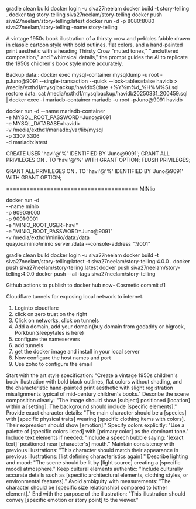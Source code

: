 gradle clean build
docker login -u siva27neelam
docker build -t story-telling .
docker tag story-telling siva27neelam/story-telling
docker push siva27neelam/story-telling:latest
docker run -d -p 8080:8080 siva27neelam/story-telling -name story-telling

A vintage 1950s  book illustration of a thirsty crow and pebbles
 fabble
drawn in classic cartoon style with bold outlines, flat colors,
and a hand-painted print aesthetic with a heading Thirsty Crow
"muted tones," "uncluttered composition," and "whimsical details,"
the prompt guides the AI to replicate the 1950s children's book style more accurately.

Backup data::
docker exec mysql-container mysqldump -u root -pJuno@9091 --single-transaction --quick --lock-tables=false havidb > /media/exthd1/mysqlbackup/havidb$(date +%Y%m%d_%H%M%S).sql
restore data:
cat /media/exthd1/mysqlbackup/havidb20250331_200459.sql | docker exec -i mariadb-container mariadb -u root -pJuno@9091 havidb


docker run -d --name mariadb-container \
  -e MYSQL_ROOT_PASSWORD=Juno@9091 \
  -e MYSQL_DATABASE=havidb \
  -v /media/exthd1/mariadb:/var/lib/mysql \
  -p 3307:3306 \
  -d mariadb:latest

  CREATE USER 'havi'@'%' IDENTIFIED BY 'Juno@9091';
  GRANT ALL PRIVILEGES ON *.* TO 'havi'@'%' WITH GRANT OPTION;
FLUSH PRIVILEGES;

 GRANT ALL PRIVILEGES ON *.* TO 'havi'@'%' IDENTIFIED BY 'Juno@9091' WITH GRANT OPTION;


=======================================
MINIio

docker run -d \
  --name minio \
  -p 9090:9000 \
  -p 9001:9001 \
  -e "MINIO_ROOT_USER=havi" \
  -e "MINIO_ROOT_PASSWORD=Juno@9091" \
  -v /media/exthd1/miniio/data:/data \
  quay.io/minio/minio server /data --console-address ":9001"


gradle clean build
docker login -u siva27neelam
docker build -t siva27neelam/story-telling:latest -t siva27neelam/story-telling:4.0.0 .
docker push siva27neelam/story-telling:latest
docker push siva27neelam/story-telling:4.0.0
docker push --all-tags siva27neelam/story-telling

Github actions to publish to docker hub now-
Cosmetic commit #1

Cloudflare tunnels for exposing local network to internet.
1. Loginto cloudflare
2. click on zero trust on the right
3. Click on networks, click on tunnels
4. Add a domain, add your domain(buy domain from godaddy or bigrock, Porkbun(sleepytales is here)
5. configure the nameservers
6. add tunnels
7. get the docker image and install in your local server
8. Now configure the host names and port
9. Use zoho to configure the email


Start with the art style specification:
"Create a vintage 1950s children's book illustration with bold black outlines, flat colors without shading, and the characteristic hand-painted print aesthetic with slight registration misalignments typical of mid-century children's books."
Describe the scene composition clearly:
"The image should show [subject] positioned [location] within a [setting]. The background should include [specific elements]."
Provide exact character details:
"The main character should be a [species] with [specific physical traits] wearing [specific clothing items with colors]. Their expression should show [emotion]."
Specify colors explicitly:
"Use a palette of [specific colors listed] with [primary color] as the dominant tone."
Include text elements if needed:
"Include a speech bubble saying: '[exact text]' positioned near [character's] mouth."
Maintain consistency with previous illustrations:
"This character should match their appearance in previous illustrations: [list defining characteristics again]."
Describe lighting and mood:
"The scene should be lit by [light source] creating a [specific mood] atmosphere."
Keep cultural elements authentic:
"Include culturally accurate details such as [specific architectural elements, clothing styles, or environmental features]."
Avoid ambiguity with measurements:
"The character should be [specific size relationship] compared to [other element]."
End with the purpose of the illustration:
"This illustration should convey [specific emotion or story point] to the viewer."
